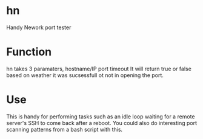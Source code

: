 hn
==

Handy Nework port tester

Function
===
hn takes 3 paramaters, hostname/IP port timeout
It will return true or false based on weather it was sucsessfull ot not in opening the port.

Use
===
This is handy for performing tasks such as an idle loop waiting for a remote server's SSH to come back after a reboot. You could also do interesting port scanning patterns from a bash script with this.



